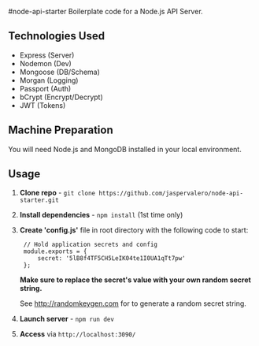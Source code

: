 #node-api-starter
Boilerplate code for a Node.js API Server.

## Technologies Used
* Express (Server)
* Nodemon (Dev)
* Mongoose (DB/Schema)
* Morgan (Logging)
* Passport (Auth)
* bCrypt (Encrypt/Decrypt)
* JWT (Tokens)

## Machine Preparation
You will need Node.js and MongoDB installed in your local environment.

## Usage
1. **Clone repo** - `git clone https://github.com/jaspervalero/node-api-starter.git`
2. **Install dependencies** - `npm install` (1st time only)
3. **Create 'config.js'** file in root directory with the following code to start:

        // Hold application secrets and config
        module.exports = {
            secret: '5lB8f4TF5CH5LeIK04te1I0UA1qTt7pw'
        };

    **Make sure to replace the secret's value with your own random secret string.**

    See http://randomkeygen.com for to generate a random secret string.
4. **Launch server** - `npm run dev`
5. **Access** via `http://localhost:3090/`
